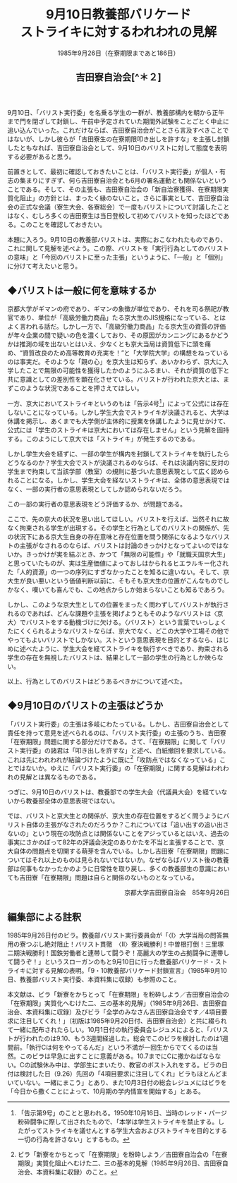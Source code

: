 <header>
<h1 class="title">9月10日教養部バリケード<br/>ストライキに対するわれわれの見解</h1>
<p>1985年9月26日（在寮期限まであと186日）</p>
<h2 class="author">吉田寮自治会[^＊２]</h2>
</header>

[^＊２]: 原資料には「京都大学吉田寮自治会」とある。

9月10日、「バリスト実行委」を名乗る学生の一群が、教養部構内を朝から正午まで門を閉ざして封鎖し、午前中予定されていた期間外試験をことごとく中止に追い込んでいった。これだけならば、吉田寮自治会がことさら言及すべきことではないが、しかし彼らが「吉田寮生の在寮期限叩き出しを許すな」を主張し封鎖したともなれば、吉田寮自治会として、9月10日のバリストに対して態度を表明する必要があると思う。

前置きとして、最初に確認しておきたいことは、「バリスト実行委」が個人・有志の集まりにすぎず、何ら吉田寮自治会とも6月の署名運動とも関係ないということである。そして、その主張も、吉田寮自治会の「新自治寮獲得、在寮期限実質化阻止」の方針とは、まったく縁のないこと。さらに事実として、吉田寮自治会の正式な会議（寮生大会、各寮総会）で一度もバリストについて討議したことはなく、むしろ多くの吉田寮生は当日登校して初めてバリストを知ったほどである。このことを確認しておきたい。

本題に入ろう。9月10日の教養部バリストは、実際におこなわれたものであり、これに関して見解を述べよう。この際、バリストを「実行行為としてのバリストの意味」と「今回のバリストに至った主張」というように、「一般」と「個別」に分けて考えたいと思う。

## ◆バリストは一般に何を意味するか
京都大学がギマンの府であり、ギマンの象徴が単位であり、それを司る祭祀が教官であり、単位が「高級労働力商品」たる京大生のJIS規格になっている、とはよく言われる話だ。しかし一方で、「高級労働力商品」たる京大生の資質の評価が年々企業の間で疑いの色を濃くしており、その原因がカンニングにあるかどうかは推測の域を出ないとはいえ、少なくとも京大当局は資質低下に頭を痛め、“資質改良のため高等教育の充実を！”と「大学院大学」の構想をねっているのは事実だ。そのような「親の心」を京大生は知らず、あいかわらず、京大に入学したことで無限の可能性を獲得したかのようにふるまい、それが資質の低下と共に意識としての差別性を顕在化させている。バリストが行われた京大とは、まずこのような状況であることを押さえてほしい。

一方、京大においてストライキというのもは「告示4号[^＊３]」によって公式には存在しないことになっている。しかし学生大会でストライキが決議されると、大学は休講を掲示し、あくまでも大学側が主体的に授業を休講したように見せかけて、公式には「学生のストライキは京大においては存在しません」という見解を固持する。このようにして京大では「ストライキ」が発生するのである。

[^＊３]: 「告示第9号」のことと思われる。1950年10月16日、当時のレッド・パージ粉砕闘争に際して出されたもので、「本学は学生ストライキを禁止する。したがってストライキを議せんとする学生大会およびストライキを目的とする一切の行為を許さない」とするもの。

しかし学生大会を経ずに、一部の学生が構内を封鎖してストライキを執行したらどうなるのか？学生大会でストが決議されるのならば、それは決議内容に反対の学生まで拘束して当該学部（教室）の規則に基づいた意思表現として広く認められることになる。しかし、学生大会を経ないストライキは、全体の意思表現ではなく、一部の実行者の意思表現としてしか認められないだろう。

この一部の実行者の意思表現をどう評価するか、が問題である。

ここで、先の京大の状況を思い出してほしい。バリストを行えば、当然それに故なく拘束される学生が出現する。その学生と行為としてのバリストの関係が、先の状況下にある京大生自身の存在意味と存在位置を問う関係になるようなバリストの主張がなされるのならば、バリストは討論のきっかけとなってよいのではないか。きっかけが実を結ぶとき、かつて「無限の可能性」や「就職天国京大生」と思っていたものが、実は生産価値によっておしはかられるヒエラルキー化された「人的資源」の一つの序列にすぎなかったことを知るに違いない。そして、京大生が良い悪いという価値判断以前に、そもそも京大生の位置がこんなものでしかなく、嘆いても喜んでも、この地点からしか始まらないことも知るであろう。

しかし、このような京大生としての位置をまったく問わずしてバリストが執行されるのであれば、どんな課題や主張を掲げようともそのようなバリストは〈京大〉でバリストをする動機づけに欠ける。〈バリスト〉という言葉でいっしょくたにくくられるようなバリストならば、京大でなく、どこの大学や工場その他でやってもよいバリストでしかない。ストという意思表現を目的とするなら、はじめに述べたように、学生大会を経てストライキを執行すべきであり、拘束される学生の存在を無視したバリストは、結果として一部の学生の行為としか映らない。

以上、行為としてのバリストはどうあるべきかについて述べた。

## ◆9月10日のバリストの主張はどうか
「バリスト実行委」の主張は多岐にわたっている。しかし、吉田寮自治会として責任を持って意見を述べられるのは、「バリスト実行委」の主張のうち、吉田寮「在寮期限」問題に関する部分だけである。さて、「在寮期限」に関して「バリスト実行委」の諸君は「叩き出しを許すな」と述べ、白紙撤回を要求している。これは先にわれわれが結論づけたように既に[^＊４]「攻防点ではなくなっている」ことではないか。ゆえに「バリスト実行委」の「在寮期限」に関する見解はわれわれの見解とは異なるものである。

[^＊４]: ビラ「新寮をかちとって「在寮期限」を粉砕しよう／吉田寮自治会の「在寮期限」実質化阻止へむけた二、三の基本的見解（1985年9月26日、吉田寮自治会、本資料集に収録）のこと。

つぎに、9月10日のバリストは、教養部での学生大会（代議員大会）を経ていないから教養部全体の意思表現ではない。

では、バリストと京大生との関係が、京大生の存在位置をするどく問うようにバリスト自体の主張がなされたのだろうか？これについては「追い出すの追い出さないの」という現在の攻防点とは関係ないことをアジっているとはいえ、過去の事実にさかのぼって82年の評議会決定のありかたを不当と主張することで、京大自体の問題点を切開する萌芽を含んでいる。しかし吉田寮「在寮期限」問題についてはそれ以上のものは見られないではないか。なぜならばバリスト後の教養部は何事もなかったかのように日常性を取り戻し、多くの教養部生の意識においても吉田寮「在寮期限」問題は自らと関係のないものとなっている。

<p style="text-align:right">京都大学吉田寮自治会　85年9月26日</p>

## 編集部による註釈
1985年9月26日付のビラ。教養部バリスト実行委員会が「〈Ⅰ〉大学当局の問答無用の寮つぶし絶対阻止！バリスト貫徹　〈Ⅱ〉寮決戦勝利！中曽根打倒！三里塚二期決戦勝利！国鉄労働者と連帯して闘うぞ！高麗大の学生の占拠闘争に連帯して闘うぞ！」というスローガンのもと9月10日に行った教養部バリケード・ストライキに対する見解の表明。「9・10教養部バリケード封鎖宣言」（1985年9月10日、教養部バリスト実行委、本資料集に収録）も参照のこと。

本文献は、ビラ「新寮をかちとって「在寮期限」を粉砕しよう／吉田寮自治会の「在寮期限」実質化へむけた二、三の基本的見解」（1985年9月26日、吉田寮自治会、本資料集に収録）及びビラ「全学のみなさん吉田寮自治会です／4項目要求に注目してくれ！」（初版は1985年9月20日付、吉田寮自治会）と共に綴られて一緒に配布されたらしい。10月1日付の執行委員会レジュメによると、「バリストが行われたのは9.10、もう3週間経過した。総会でこのビラを検討したのは1週間前。「執行Cは何をやってるんだ」という不満が一回生からでてくるのは当然。このビラは早急に出すことに意義がある。10.7までにCに撒かねばならない。Cの試験休み中は、学部生にまいたり、教官のポスト入れをする。ビラの日付は検討した日（9.26）先回の「4項目要求に注目してくれ」ビラもほとんどまいていない。一緒にまこう」とあり、また10月3日付の総会レジュメにはビラを「今日から撒くことによって、10月期の学内情宣を開始する」とある。